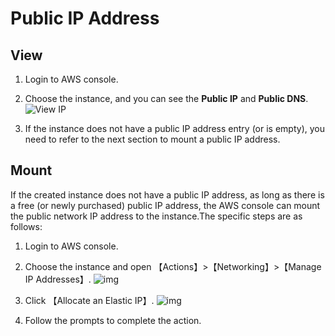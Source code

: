 # Public IP Address

## View

1. Login to AWS console.  

2. Choose the instance, and you can see the **Public IP** and **Public DNS**.
   ![View IP](https://libs.websoft9.com/Websoft9/DocsPicture/en/aws/aws-getip-websoft9.png)  

3. If the instance does not have a public IP address entry (or is empty), you need to refer to the next section to mount a public IP address.


## Mount

If the created instance does not have a public IP address, as long as there is a free (or newly purchased) public IP address, the AWS console can mount the public network IP address to the instance.The specific steps are as follows: 

1. Login to AWS console.  

2. Choose the instance and open 【Actions】>【Networking】>【Manage IP Addresses】.
   ![img](https://libs.websoft9.com/Websoft9/DocsPicture/en/aws/aws-manageip-websoft9.png)

3. Click 【Allocate an Elastic IP】.
   ![img](https://libs.websoft9.com/Websoft9/DocsPicture/en/aws/aws-assignip-websoft9.png)

4. Follow the prompts to complete the action.